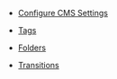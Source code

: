 - [Configure CMS Settings](configure_cms_settings.html)

- [Tags](configure_tags.html)

- [Folders](configure_folders.html)

- [Transitions](configure_transitions.html)

  

